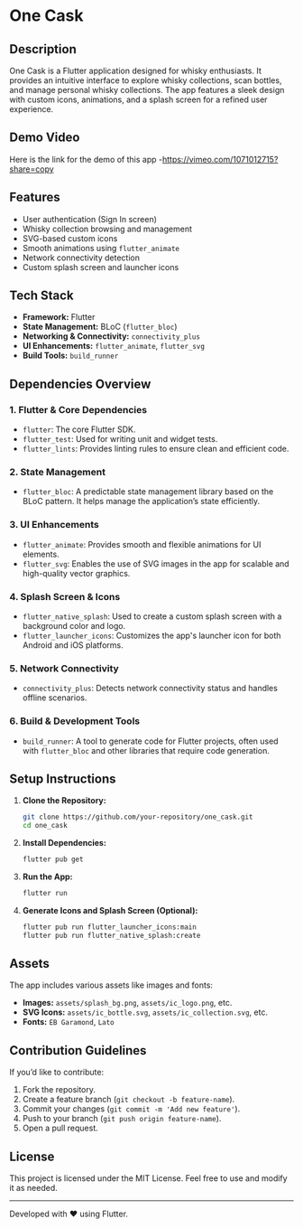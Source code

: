 # One Cask

## Description
One Cask is a Flutter application designed for whisky enthusiasts. It provides an intuitive interface to explore whisky collections, scan bottles, and manage personal whisky collections. The app features a sleek design with custom icons, animations, and a splash screen for a refined user experience.

## Demo Video
Here is the link for the demo of this app -https://vimeo.com/1071012715?share=copy

## Features
- User authentication (Sign In screen)
- Whisky collection browsing and management
- SVG-based custom icons
- Smooth animations using `flutter_animate`
- Network connectivity detection
- Custom splash screen and launcher icons

## Tech Stack
- **Framework:** Flutter
- **State Management:** BLoC (`flutter_bloc`)
- **Networking & Connectivity:** `connectivity_plus`
- **UI Enhancements:** `flutter_animate`, `flutter_svg`
- **Build Tools:** `build_runner`

## Dependencies Overview

### 1. **Flutter & Core Dependencies**
- `flutter`: The core Flutter SDK.
- `flutter_test`: Used for writing unit and widget tests.
- `flutter_lints`: Provides linting rules to ensure clean and efficient code.

### 2. **State Management**
- `flutter_bloc`: A predictable state management library based on the BLoC pattern. It helps manage the application’s state efficiently.

### 3. **UI Enhancements**
- `flutter_animate`: Provides smooth and flexible animations for UI elements.
- `flutter_svg`: Enables the use of SVG images in the app for scalable and high-quality vector graphics.

### 4. **Splash Screen & Icons**
- `flutter_native_splash`: Used to create a custom splash screen with a background color and logo.
- `flutter_launcher_icons`: Customizes the app's launcher icon for both Android and iOS platforms.

### 5. **Network Connectivity**
- `connectivity_plus`: Detects network connectivity status and handles offline scenarios.

### 6. **Build & Development Tools**
- `build_runner`: A tool to generate code for Flutter projects, often used with `flutter_bloc` and other libraries that require code generation.

## Setup Instructions

1. **Clone the Repository:**
   ```sh
   git clone https://github.com/your-repository/one_cask.git
   cd one_cask
   ```

2. **Install Dependencies:**
   ```sh
   flutter pub get
   ```

3. **Run the App:**
   ```sh
   flutter run
   ```

4. **Generate Icons and Splash Screen (Optional):**
   ```sh
   flutter pub run flutter_launcher_icons:main
   flutter pub run flutter_native_splash:create
   ```

## Assets
The app includes various assets like images and fonts:
- **Images:** `assets/splash_bg.png`, `assets/ic_logo.png`, etc.
- **SVG Icons:** `assets/ic_bottle.svg`, `assets/ic_collection.svg`, etc.
- **Fonts:** `EB Garamond`, `Lato`

## Contribution Guidelines
If you’d like to contribute:
1. Fork the repository.
2. Create a feature branch (`git checkout -b feature-name`).
3. Commit your changes (`git commit -m 'Add new feature'`).
4. Push to your branch (`git push origin feature-name`).
5. Open a pull request.

## License
This project is licensed under the MIT License. Feel free to use and modify it as needed.

---
Developed with ❤️ using Flutter.

